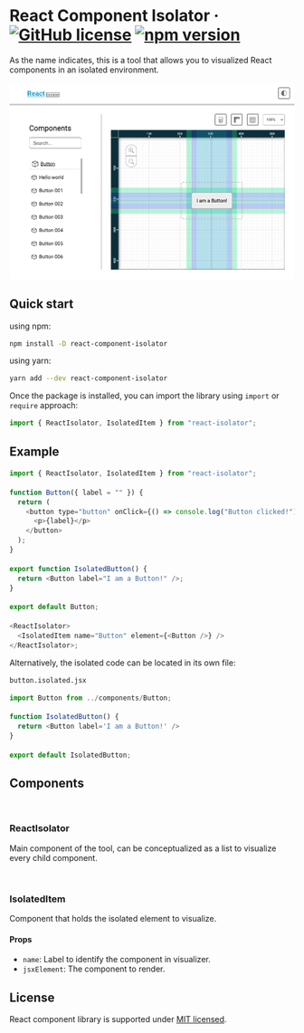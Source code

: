 # React Component Isolator &middot; [![GitHub license](https://img.shields.io/badge/license-MIT-blue.svg)](https://github.com/maxkalavera/react-component-isolator/blob/main/LICENSE.md) [![npm version](https://img.shields.io/badge/npm-^16.8.0-blue.svg)](https://www.npmjs.com/package/)

As the name indicates, this is a tool that allows you to visualized React components in an isolated environment.

<p align="center">
  <img src="https://github.com/maxkalavera/react-component-isolator/blob/main/README/screenshot.png" alt="Library running screenshot"/>
</p>

## Quick start

using npm:

```bash
npm install -D react-component-isolator
```

using yarn:

```bash
yarn add --dev react-component-isolator
```

Once the package is installed, you can import the library using `import` or `require` approach:

```js
import { ReactIsolator, IsolatedItem } from "react-isolator";
```

## Example

```js
import { ReactIsolator, IsolatedItem } from "react-isolator";

function Button({ label = "" }) {
  return (
    <button type="button" onClick={() => console.log("Button clicked!")}>
      <p>{label}</p>
    </button>
  );
}

export function IsolatedButton() {
  return <Button label="I am a Button!" />;
}

export default Button;

<ReactIsolator>
  <IsolatedItem name="Button" element={<Button />} />
</ReactIsolator>;
```

Alternatively, the isolated code can be located in its own file:

```bash
button.isolated.jsx
```

```js
import Button from ../components/Button;

function IsolatedButton() {
  return <Button label='I am a Button!' />
}

export default IsolatedButton;
```

## Components

<br />

### ReactIsolator

Main component of the tool, can be conceptualized as a list to visualize every child component.

<br />

### IsolatedItem

Component that holds the isolated element to visualize.

#### Props

- `name`: Label to identify the component in visualizer.
- `jsxElement`: The component to render.

## License

React component library is supported under [MIT licensed](https://github.com/maxkalavera/react-component-isolator/blob/main/LICENSE.md).
